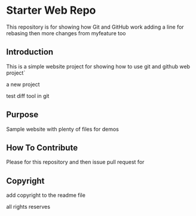 # Starter Web Repo

This repository is for showing how Git and GitHub work
adding a line for rebasing
then more changes from myfeature too

## Introduction

This is a simple website project for showing how to use git and github
web project`

a new project

test diff tool in git

## Purpose

Sample website with plenty of files for demos


## How To Contribute
Please for this repository and then issue pull request for 
## Copyright

add copyright to the readme file

all rights reserves

